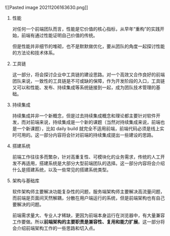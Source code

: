![[Pasted image 20211206163630.png]]

1. 性能

	对任何一个前端团队而言，性能是它价值的核心指标，从早年“重构”的实践开始，前端有通过性能证明自己价值的传统。

	但是性能并非细节的堆砌，也不是默默做优化，要从团队的角度一起探讨性能的方法论和技术体系。

2. 工具链

	这一部分，将会探讨企业中工具链的建设思路。对一个高效又合作良好的前端团队来说，一致性的工具链是不可或缺的保障，作为开发阶段的入口，工具链又可以和性能、发布、持续集成等系统链接到一起，成为团队技术管理的基础。
	
3. 持续集成

	持续集成并非一个新概念，但是过去持续集成概念和理论都主要针对软件开发，而对前端来说，持续集成是一个新的课题（当然对持续集成来说，前端也是一个新课题），比如 daily build 就完全不适用前端，前端代码必须是线上实时可用的。这一部分内容将会针对前端的持续集成提出一些建设的思路。
	
4. 搭建系统
	
	前端工作往往多而繁杂，针对高重复性、可模块化的业务需求，传统的人工开发不再适用，搭建系统是大部分大型前端团队的选择。这一部分内容将会介绍什么是搭建系统，以及一些常见的搭建系统类型。
	
5. 架构与基础库
	
	软件架构师主要解决功能复杂性的问题，服务端架构师主要解决高流量问题，而前端是页面间天然解耦，分散在用户端运行的系统，但是前端架构也有自己要解决的问题。
	
	前端需求量大、专业人才稀缺，更因为前端本身运行在浏览器中，有大量兼容工作要做。所以**前端架构的主要职责是兼容性、复用和能力扩展**。这一部分将会介绍前端架构工作的一些思路和切入点。